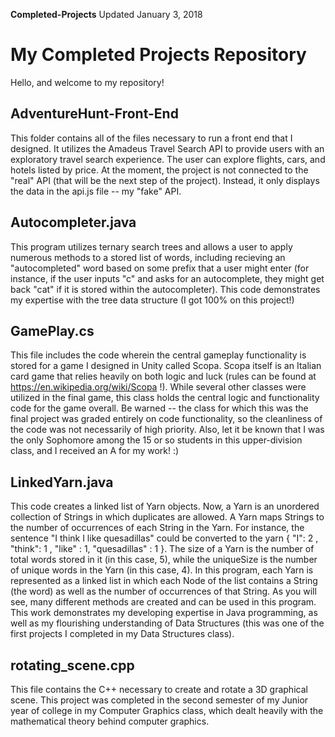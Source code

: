 **Completed-Projects** Updated January 3, 2018

# My Completed Projects Repository
Hello, and welcome to my repository!

## AdventureHunt-Front-End
This folder contains all of the files necessary to run a front end that I designed. It utilizes the Amadeus Travel Search API to provide users with an exploratory travel search experience. The user can explore flights, cars, and hotels listed by price. At the moment, the project is not connected to the "real" API (that will be the next step of the project). Instead, it only displays the data in the api.js file -- my "fake" API.

## Autocompleter.java
This program utilizes ternary search trees and allows a user to apply numerous methods to a stored list of words, including recieving an "autocompleted" word based on some prefix that a user might enter (for instance, if the user inputs "c" and asks for an autocomplete, they might get back "cat" if it is stored within the autocompleter). This code demonstrates my expertise with the tree data structure (I got 100% on this project!)

## GamePlay.cs
This file includes the code wherein the central gameplay functionality is stored for a game I designed in Unity called Scopa. Scopa itself is an Italian card game that relies heavily on both logic and luck (rules can be found at https://en.wikipedia.org/wiki/Scopa !). While several other classes were utilized in the final game, this class holds the central logic and functionality code for the game overall. Be warned -- the class for which this was the final project was graded entirely on code functionality, so the cleanliness of the code was not necessarily of high priority. Also, let it be known that I was the only Sophomore among the 15 or so students in this upper-division class, and I received an A for my work! :)

## LinkedYarn.java
This code creates a linked list of Yarn objects. Now, a Yarn is an unordered collection of Strings in which duplicates are allowed. A Yarn maps Strings to the number of occurrences of each String in the Yarn. For instance, the sentence "I think I like quesadillas" could be converted to the yarn { "I": 2 , "think": 1 , "like" : 1, "quesadillas" : 1 }. The size of a Yarn is the number of total words stored in it (in this case, 5), while the uniqueSize is the number of unique words in the Yarn (in this case, 4). In this program, each Yarn is represented as a linked list in which each Node of the list contains a String (the word) as well as the number of occurrences of that String. As you will see, many different methods are created and can be used in this program. This work demonstrates my developing expertise in Java programming, as well as my flourishing understanding of Data Structures (this was one of the first projects I completed in my Data Structures class).

## rotating_scene.cpp
This file contains the C++ necessary to create and rotate a 3D graphical scene. This project was completed in the second semester of my Junior year of college in my Computer Graphics class, which dealt heavily with the mathematical theory behind computer graphics.
